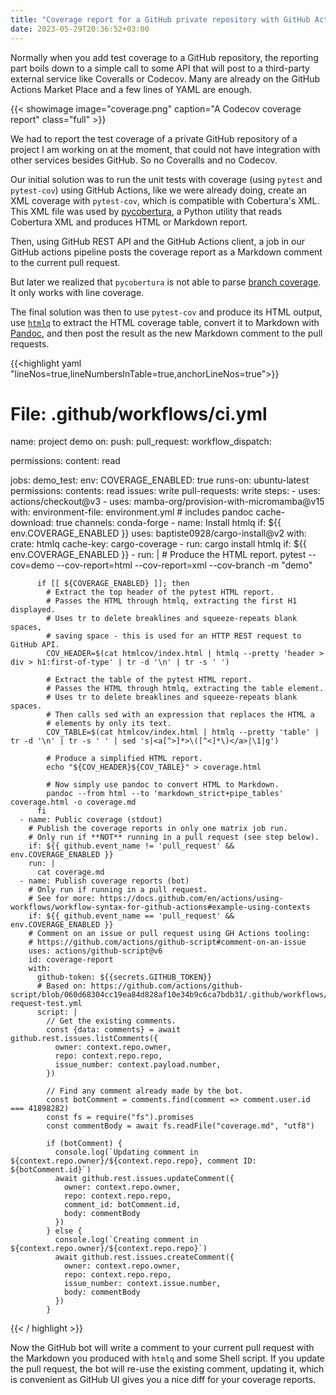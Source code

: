 ```yaml
---
title: "Coverage report for a GitHub private repository with GitHub Actions"
date: 2023-05-29T20:36:52+03:00
---
```


Normally when you add test coverage to a GitHub repository, the reporting part
boils down to a simple call to some API that will post to a third-party external
service like Coveralls or Codecov. Many are already on the GitHub Actions
Market Place and a few lines of YAML are enough.

{{< showimage image="coverage.png" caption="A Codecov coverage report" class="full" >}}

We had to report the test coverage of a private GitHub repository of a project
I am working on at the moment, that could not have integration with other services
besides GitHub. So no Coveralls and no Codecov.

Our initial solution was to run the unit tests with coverage (using `pytest` and `pytest-cov`)
using GitHub Actions, like we were already doing, create an XML coverage with
`pytest-cov`, which is compatible with Cobertura's XML. This XML file was used
by [pycobertura](https://github.com/aconrad/pycobertura), a Python utility that
reads Cobertura XML and produces HTML or Markdown report.

Then, using GitHub REST API and the GitHub Actions client, a job in our GitHub actions
pipeline posts the coverage report as a Markdown comment to the current pull request.

But later we realized that `pycobertura` is not able to parse [branch coverage](
https://github.com/aconrad/pycobertura/issues/167). It only works with line
coverage.

The final solution was then to use `pytest-cov` and produce its HTML output,
use [`htmlq`](https://github.com/mgdm/htmlq) to extract the HTML coverage table,
convert it to Markdown with [Pandoc](https://github.com/jgm/pandoc/), and
then post the result as the new Markdown comment to the pull requests.

{{<highlight yaml "lineNos=true,lineNumbersInTable=true,anchorLineNos=true">}}
# File: .github/workflows/ci.yml
name: project demo
on:
  push:
  pull_request:
  workflow_dispatch:
    
permissions:
  content: read

jobs:
  demo_test:
    env:
      COVERAGE_ENABLED: true
    runs-on: ubuntu-latest
    permissions:
      contents: read
      issues: write
      pull-requests: write
    steps:
      - uses: actions/checkout@v3
      - uses: mamba-org/provision-with-micromamba@v15
        with:
          environment-file: environment.yml  # includes pandoc
          cache-download: true
          channels: conda-forge
      - name: Install htmlq
        if: ${{ env.COVERAGE_ENABLED }}
        uses: baptiste0928/cargo-install@v2
        with:
          crate: htmlq
          cache-key: cargo-coverage
      - run: cargo install htmlq
        if: ${{ env.COVERAGE_ENABLED }}
      - run: |
          # Produce the HTML report.
          pytest --cov=demo --cov-report=html --cov-report=xml --cov-branch -m "demo"

          if [[ ${COVERAGE_ENABLED} ]]; then
            # Extract the top header of the pytest HTML report.
            # Passes the HTML through htmlq, extracting the first H1 displayed.
            # Uses tr to delete breaklines and squeeze-repeats blank spaces,
            # saving space - this is used for an HTTP REST request to GitHub API.
            COV_HEADER=$(cat htmlcov/index.html | htmlq --pretty 'header > div > h1:first-of-type' | tr -d '\n' | tr -s ' ')
  
            # Extract the table of the pytest HTML report.
            # Passes the HTML through htmlq, extracting the table element.
            # Uses tr to delete breaklines and squeeze-repeats blank spaces.
            # Then calls sed with an expression that replaces the HTML a
            # elements by only its text.
            COV_TABLE=$(cat htmlcov/index.html | htmlq --pretty 'table' | tr -d '\n' | tr -s ' ' | sed 's|<a[^>]*>\([^<]*\)</a>|\1|g')
  
            # Produce a simplified HTML report.
            echo "${COV_HEADER}${COV_TABLE}" > coverage.html
  
            # Now simply use pandoc to convert HTML to Markdown.
            pandoc --from html --to 'markdown_strict+pipe_tables' coverage.html -o coverage.md
          fi
      - name: Public coverage (stdout)
        # Publish the coverage reports in only one matrix job run.
        # Only run if **NOT** running in a pull request (see step below).
        if: ${{ github.event_name != 'pull_request' && env.COVERAGE_ENABLED }}
        run: |
          cat coverage.md
      - name: Publish coverage reports (bot)
        # Only run if running in a pull request.
        # See for more: https://docs.github.com/en/actions/using-workflows/workflow-syntax-for-github-actions#example-using-contexts
        if: ${{ github.event_name == 'pull_request' && env.COVERAGE_ENABLED }}
        # Comment on an issue or pull request using GH Actions tooling:
        # https://github.com/actions/github-script#comment-on-an-issue
        uses: actions/github-script@v6
        id: coverage-report
        with:
          github-token: ${{secrets.GITHUB_TOKEN}}
          # Based on: https://github.com/actions/github-script/blob/060d68304cc19ea84d828af10e34b9c6ca7bdb31/.github/workflows/pull-request-test.yml
          script: |
            // Get the existing comments.
            const {data: comments} = await github.rest.issues.listComments({
              owner: context.repo.owner,
              repo: context.repo.repo,
              issue_number: context.payload.number,
            })
        
            // Find any comment already made by the bot.
            const botComment = comments.find(comment => comment.user.id === 41898282)
            const fs = require("fs").promises
            const commentBody = await fs.readFile("coverage.md", "utf8")
        
            if (botComment) {
              console.log(`Updating comment in ${context.repo.owner}/${context.repo.repo}, comment ID: ${botComment.id}`)
              await github.rest.issues.updateComment({
                owner: context.repo.owner,
                repo: context.repo.repo,
                comment_id: botComment.id,
                body: commentBody
              })
            } else {
              console.log(`Creating comment in ${context.repo.owner}/${context.repo.repo}`)
              await github.rest.issues.createComment({
                owner: context.repo.owner,
                repo: context.repo.repo,
                issue_number: context.issue.number,
                body: commentBody
              })
            }
{{< / highlight >}}

Now the GitHub bot will write a comment to your current pull request with the
Markdown you produced with `htmlq` and some Shell script. If you update the
pull request, the bot will re-use the existing comment, updating it, which is
convenient as GitHub UI gives you a nice diff for your coverage reports.
